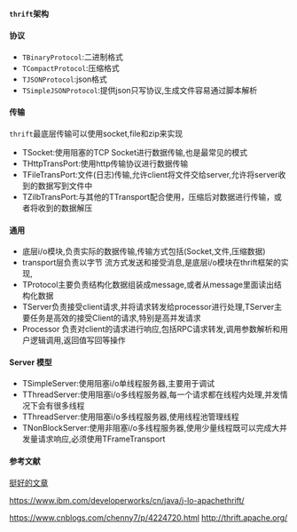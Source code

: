 

#### `thrift`架构








#### 协议

* `TBinaryProtocol`:二进制格式
* `TCompactProtocol`:压缩格式
* `TJSONProtocol`:json格式
* `TSimpleJSONProtocol`:提供json只写协议,生成文件容易通过脚本解析




#### 传输
`thrift`最底层传输可以使用socket,file和zip来实现
* TSocket:使用阻塞的TCP Socket进行数据传输,也是最常见的模式
* THttpTransPort:使用http传输协议进行数据传输
* TFileTransPort:文件(日志)传输,允许client将文件交给server,允许将server收到的数据写到文件中
* TZilbTransPort:与其他的TTransport配合使用，压缩后对数据进行传输，或者将收到的数据解压   




#### 通用

* 底层i/o模块,负责实际的数据传输,传输方式包括(Socket,文件,压缩数据)
* transport层负责以字节   流方式发送和接受消息,是底层i/o模块在thrift框架的实现,
* TProtocol主要负责结构化数据组装成message,或者从message里面读出结构化数据
* TServer负责接受client请求,并将请求转发给processor进行处理,TServer主要任务是高效的接受Client的请求,特别是高并发请求
* Processor 负责对client的请求进行响应,包括RPC请求转发,调用参数解析和用户逻辑调用,返回值写回等操作 



#### Server 模型

* TSimpleServer:使用阻塞i/o单线程服务器,主要用于调试
* TThreadServer:使用阻塞i/o多线程服务器,每一个请求都在线程内处理,并发情况下会有很多线程
* TThreadServer:使用阻塞i/o多线程服务器,使用线程池管理线程
* TNonBlockServer:使用非阻塞i/o多线程服务器,使用少量线程既可以完成大并发量请求响应,必须使用TFrameTransport


#### 参考文献

[挺好的文章](http://www.cnblogs.com/shangxiaofei/p/8504932.html)

https://www.ibm.com/developerworks/cn/java/j-lo-apachethrift/





https://www.cnblogs.com/chenny7/p/4224720.html
http://thrift.apache.org/